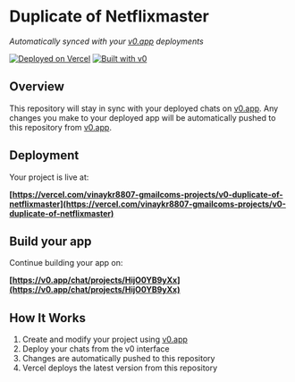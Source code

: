 # Duplicate of Netflixmaster

*Automatically synced with your [v0.app](https://v0.app) deployments*

[![Deployed on Vercel](https://img.shields.io/badge/Deployed%20on-Vercel-black?style=for-the-badge&logo=vercel)](https://vercel.com/vinaykr8807-gmailcoms-projects/v0-duplicate-of-netflixmaster)
[![Built with v0](https://img.shields.io/badge/Built%20with-v0.app-black?style=for-the-badge)](https://v0.app/chat/projects/HijO0YB9yXx)

## Overview

This repository will stay in sync with your deployed chats on [v0.app](https://v0.app).
Any changes you make to your deployed app will be automatically pushed to this repository from [v0.app](https://v0.app).

## Deployment

Your project is live at:

**[https://vercel.com/vinaykr8807-gmailcoms-projects/v0-duplicate-of-netflixmaster](https://vercel.com/vinaykr8807-gmailcoms-projects/v0-duplicate-of-netflixmaster)**

## Build your app

Continue building your app on:

**[https://v0.app/chat/projects/HijO0YB9yXx](https://v0.app/chat/projects/HijO0YB9yXx)**

## How It Works

1. Create and modify your project using [v0.app](https://v0.app)
2. Deploy your chats from the v0 interface
3. Changes are automatically pushed to this repository
4. Vercel deploys the latest version from this repository